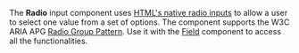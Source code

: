 The **Radio** input component uses [HTML's native radio inputs](https://developer.mozilla.org/en-US/docs/Web/HTML/Element/input/radio) to allow a user to select one value from a set of options.
The component supports the W3C ARIA APG [Radio Group Pattern](https://www.w3.org/WAI/ARIA/apg/patterns/radio/).
Use it with the [Field](/components/Field) component to access all the functionalities.
